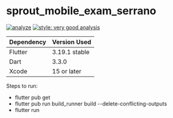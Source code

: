# sprout_mobile_exam_serrano

[![analyze](https://github.com/robinhserrano/sprout-product-demo-app/actions/workflows/analyze.yml/badge.svg?branch=main)](https://github.com/robinhserrano/sprout-product-demo-app/blob/main/.github/workflows/analyze.yml)
[![style: very good analysis](https://img.shields.io/badge/style-very_good_analysis-B22C89.svg)](https://pub.dev/packages/very_good_analysis)

| Dependency  | Version Used |
| --- | --- |
| Flutter | 3.19.1 stable |
| Dart | 3.3.0 |
| Xcode | 15 or later |

Steps to run: 
- flutter pub get
- flutter pub run build_runner build --delete-conflicting-outputs
- flutter run

